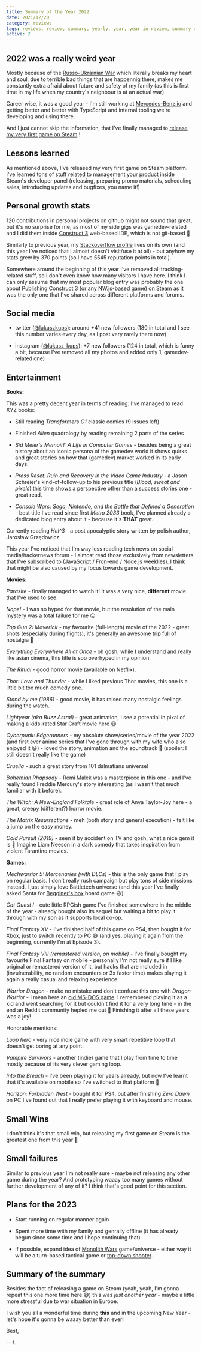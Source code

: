```yaml
---
title: Summary of the Year 2022
date: 2021/12/20
category: reviews
tags: reviews, review, summary, yearly, year, year in review, summary of the year
active: 2
---
```


## 2022 was a really weird year

Mostly because of the [Russo-Ukrainian War](https://en.wikipedia.org/wiki/Russo-Ukrainian_War) which literally breaks my heart and soul, due to terrible bad things that are happennig there, makes me constantly extra afraid about future and safety of my family (as this is first time in my life when my country's neighbour is at an actual war).

Career wise, it was a good year - I'm still working at [Mercedes-Benz.io](https://www.mercedes-benz.io/) and getting better and better with TypeScript and internal tooling we're developing and using there.

And I just cannot skip the information, that I've finally managed to [release my very first game on Steam](https://store.steampowered.com/app/1935130/Terry_Poorflyer/) !

## Lessons learned

As mentioned above, I've released my very first game on Steam platform. I've learned tons of stuff related to management your product inside Steam's developer panel (releasing, preparing promo materials, scheduling sales, introducing updates and bugfixes, you name it!)

## Personal growth stats

120 contributions in personal projects on github might not sound that great, but it's no surprise for me, as most of my side gigs was gamedev-related and I did them inside [Construct 3](https://www.construct.net/en) web-based IDE, which is not git-based 🙂

Similarly to previous year, my [Stackoverflow profile](https://stackoverflow.com/users/1004946/lukaszkups) lives on its own (and this year I've noticed that I almost doesn't visit/use it at all) - but anyhow my stats grew by 370 points (so I have 5545 reputation points in total).

Somewhere around the beginning of this year I've removed all tracking-related stuff, so I don't even know how many visitors I have here. I think I can only assume that my most popular blog entry was probably the one about [Publishing Construct 3 (or any NW.js-based game) on Steam](https://lukaszkups.net/notes/publishing-construct-3-game-on-steam/) as it was the only one that I've shared across different platforms and forums.

## Social media

- twitter ([@lukaszkups](https://twitter.com/lukaszkups/)): around +41 new followers (180 in total and I see this number varies every day, as I post very rarely there now)

- instagram ([@lukasz_kups](https://www.instagram.com/lukasz_kups/)): +7 new followers (124 in total, which is funny a bit, because I've removed all my photos and added only 1, gamedev-related one)

## Entertainment

**Books:**

This was a pretty decent year in terms of reading: I've managed to read XYZ books:

- Still reading *Transformers G1* classic comics (9 issues left)

- Finished *Alien* quadrology by reading remaining 2 parts of the series

- *Sid Meier's Memoir!: A Life in Computer Games* - besides being a great history about an iconic persona of the gamedev world it shows quirks and great stories on how that (gamedev) market worked in its early days.

- *Press Reset: Ruin and Recovery in the Video Game Industry* - a Jason Schreier's kind-of-follow-up to his previous title (*Blood, sweat and pixels*) this time shows a perspective other than a success stories one - great read.

- *Console Wars: Sega, Nintendo, and the Battle that Defined a Generation* - best title I've read since first *Metro 2033* book, I've planned already a dedicated blog entry about it - because it's **THAT** great.

Currently reading *Hel^3* - a post apocalyptic story written by polish author, Jarosław Grzędowicz.

This year I've noticed that I'm way less reading tech news on social media/hackernews forum - I almost read those exclusively from newsletters that I've subscribed to (JavaScript / Fron-end / Node.js weeklies). I think that might be also caused by my focus towards game development.

**Movies:**

*Parasite* - finally managed to watch it! It was a very nice, **different** movie that I've used to see.

*Nope!* - I was so hyped for that movie, but the resolution of the main mystery was a total failure for me 😑

*Top Gun 2: Maverick* - my favourite (full-length) movie of the 2022 - great shots (especially during flights), it's generally an awesome trip full of nostalgia 🙂

*Everything Everywhere All at Once* - oh gosh, while I understand and really like asian cinema, this title is soo overhyped in my opinion.

*The Ritual* - good horror movie (available on Netflix).

*Thor: Love and Thunder* - while I liked previous Thor movies, this one is a little bit too much comedy one.

*Stand by me (1986)* - good movie, it has raised many nostalgic feelings during the watch.

*Lightyear (aka Buzz Astral)* - great animation, I see a potential in pixal of making a kids-rated Star Craft movie here 😃

*Cyberpunk: Edgerunners* - my absolute show/series/movie of the year 2022 (and first ever anime series that I've gone through with my wife who also enjoyed it 😃) - loved the story, animation and the soundtrack 💛 (spoiler: I still doesn't really like the game)

*Cruella* - such a great story from 101 dalmatians universe!

*Bohemian Rhapsody* - Remi Malek was a masterpiece in this one - and I've really found Freddie Mercury's story interesting (as I wasn't that much familiar with it before).

*The Witch: A New-England Folktale* - great role of Anya Taylor-Joy here - a great, creepy (different?) horror movie.

*The Matrix Resurrections* - meh (both story and general execution) - felt like a jump on the easy money.

*Cold Pursuit (2019)* - seen it by accident on TV and gosh, what a nice gem it is 🙂 Imagine Liam Neeson in a dark comedy that takes inspiration from violent Tarantino movies.

**Games:**

*Mechwarrior 5: Mercenaries (with DLCs)* - this is the only game that I play on regular basis. I don't really rush campaign but play tons of side missions instead. I just simply love Battletech universe (and this year I've finally asked Santa for [Begginer's box](https://www.amazon.com/Catalyst-Game-Labs-MCAT35020-BattleTech/dp/B0B5YNQF8F) board game 😃).

*Cat Quest I* - cute little RPGish game I've finished somewhere in the middle of the year - already bought also its sequel but waiting a bit to play it through with my son as it supports local co-op.

*Final Fantasy XV* - I've finished half of this game on PS4, then bought it for Xbox, just to switch recently to PC 😅 (and yes, playing it again from the beginning, currently I'm at Episode 3).

*Final Fantasy VIII (remastered version, on mobile)* - I've finally bought my favourite Final Fantasy on mobile - personally I'm not really sure if I like original or remastered version of it, but hacks that are included in (invulnerability, no random encounters or 3x faster time) makes playing it again a really casual and relaxing experience.

*Warrior Dragon* - make no mistake and don't confuse this one with *Dragon Warrior* - I mean here an [old MS-DOS game](https://www.old-games.com/download/4108/warrior-dragon). I remembered playing it as a kid and went searching for it but couldn't find it for a very long time - in the end an Reddit community hepled me out 🙂 Finishing it after all these years was a joy!

Honorable mentions:

*Loop hero* - very nice indie game with very smart repetitive loop that doesn't get boring at any point.

*Vampire Survivors* - another (indie) game that I play from time to time mostly because of its very clever gaming loop.

*Into the Breach* - I've been playing it for years already, but now I've learnt that it's available on mobile so I've switched to that platform 🙂

*Horizon: Forbidden West* - bought it for PS4, but after finishing *Zero Dawn* on PC I've found out that I really prefer playing it with keyboard and mouse.

## Small Wins

I don't think it's that small win, but releasing my first game on Steam is the greatest one from this year 🙂

## Small failures

Similar to previous year I'm not really sure - maybe not releasing any other game during the year? And prototyping waaay too many games without further development of any of it? I think that's good point for this section.

## Plans for the 2023

- Start running on regular manner again

- Spent more time with my family and genrally offline (it has already begun since some time and I hope continuing that)

- If possible, expand idea of [Monolith Wars](https://lukaszkups.itch.io/monolith-wars) game/universe - either way it will be a turn-based tactical game or [top-down shooter](https://twitter.com/lukaszkups/status/1537882838657224707).

## Summary of the summary

Besides the fact of releasing a game on Steam (yeah, yeah, I'm gonna repeat this one more time here 😅) this was *just another year* - maybe a little more stressful due to war situation in Europe.

I wish you all a wonderful time during **this** and in the upcoming New Year - let's hope it's gonna be waaay better than ever!

Best,

-- ł.
